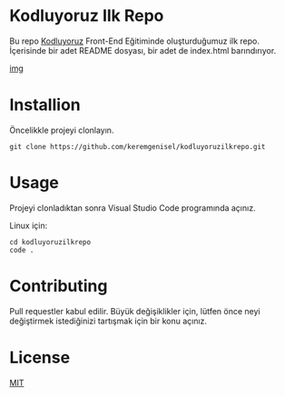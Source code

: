 # Kodluyoruz Ilk Repo

Bu repo [Kodluyoruz](https://www.kodluyoruz.org/) Front-End Eğitiminde oluşturduğumuz ilk repo. İçerisinde bir adet README dosyası, bir adet de index.html barındırıyor.

[img]()

# Installion

Öncelikkle projeyi clonlayın.

```
git clone https://github.com/keremgenisel/kodluyoruzilkrepo.git
```

# Usage

Projeyi clonladıktan sonra Visual Studio Code programında açınız.

Linux için:

```
cd kodluyoruzilkrepo
code .
```

# Contributing

Pull requestler kabul edilir. Büyük değişiklikler için, lütfen önce neyi değiştirmek istediğinizi tartışmak için bir konu açınız.

# License

[MIT](https://github.com/keremgenisel/kodluyoruzilkrepo/blob/main/LICENSE)

